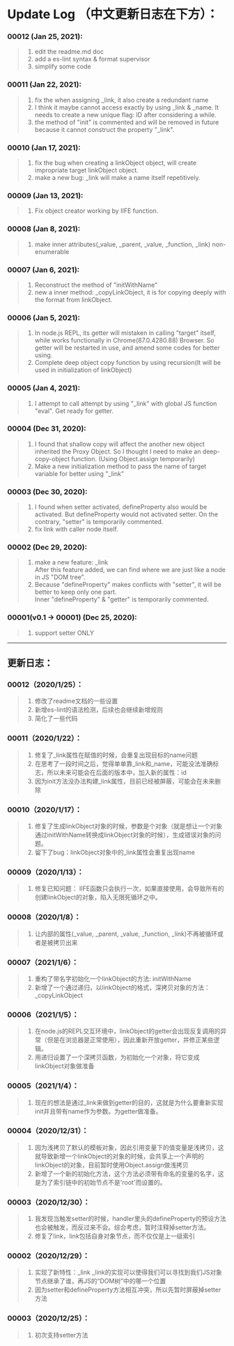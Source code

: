 # Update Log （中文更新日志在下方）：


### 00012 (Jan 25, 2021):
> 1. edit the readme.md doc
> 2. add a es-lint syntax & format supervisor
> 3. simplify some code

### 00011 (Jan 22, 2021):
> 1. fix the when assigning \_link, it also create a redundant name
> 2. I think it maybe cannot access exactly by using \_link & \_name. It needs to create a new unique flag: ID after considering a while.
> 3. the method of "init" is commented and will be removed in future because it cannot construct the property "\_link".

### 00010 (Jan 17, 2021):
> 1. fix the bug when creating a linkObject object, will create impropriate target linkObject object.
> 2. make a new bug: \_link will make a name itself repetitively.

### 00009 (Jan 13, 2021):
> 1. Fix object creator working by IIFE function.
### 00008 (Jan 8, 2021):
> 1. make inner attributes(\_value, \_parent, \_value, \_function, \_link) non-enumerable

### 00007 (Jan 6, 2021):
> 1. Reconstruct the method of "initWithName"
> 2. new a inner method: \_copyLinkObject, it is for copying deeply with the format from linkObject.

### 00006 (Jan 5, 2021):
> 1. In node.js REPL, its getter will mistaken in calling "target" itself, while works functionally in Chrome(87.0.4280.88) Browser. So getter will be restarted in use, and amend some codes for better using.
> 2. Complete deep object copy function by using recursion(It will be used in initialization of linkObject)

### 00005 (Jan 4, 2021):
> 1. I attempt to call attempt by using "\_link" with global JS function "eval". Get ready for getter.
### 00004 (Dec 31, 2020):
> 1. I found that shallow copy will affect the another new object inherited the Proxy Object. So I thought I need to make an deep-copy-object function. (Using Object.assign temporarily)
> 2. Make a new initialization method to pass the name of target variable for better using "\_link"

### 00003 (Dec 30, 2020):
> 1. I found when setter activated, defineProperty also would be activated. But defineProperty would not activated setter.
On the contrary, "setter" is temporarily commented.
> 2. fix link with caller node itself.

### 00002 (Dec 29, 2020):
> 1. make a new feature: \_link  
   After this feature added, we can find where we are just like a node in JS "DOM tree".
> 2. Because "defineProperty" makes conflicts with "setter", it will be better to keep only one part.  
Inner "defineProperty" & "getter" is temporarily commented.

### 00001(v0.1 -> 00001) (Dec 25, 2020): 
> 1. support setter ONLY

---
## 更新日志：


### 00012（2020/1/25）：
> 1. 修改了readme文档的一些设置
> 2. 新增es-lint的语法检测，后续也会继续新增规则
> 3. 简化了一些代码

### 00011（2020/1/22）：
> 1. 修复了\_link属性在赋值的时候，会重复出现目标的name问题
> 2. 在思考了一段时间之后，觉得单单靠\_link和\_name，可能没法准确标志，所以未来可能会在后面的版本中，加入新的属性：id
> 3. 因为init方法没办法构建\_link属性，目前已经被屏蔽，可能会在未来删除

### 00010（2020/1/17）：
> 1. 修复了生成linkObject对象的时候，参数是个对象（就是想让一个对象通过initWithName转换成linkObject对象的时候），生成错误对象的问题。
> 2. 留下了bug：linkObject对象中的\_link属性会重复出现name

### 00009（2020/1/13）：
> 1. 修复已知问题： IIFE函数只会执行一次，如果直接使用，会导致所有的创建linkObject的对象，陷入无限死循环之中。
### 00008（2020/1/8）：
> 1. 让内部的属性(\_value, \_parent, \_value, \_function, \_link)不再被循环或者是被拷贝出来

### 00007（2021/1/6）：
> 1. 重构了带名字初始化一个linkObject的方法: initWithName
> 2. 新增了一个通过递归，以linkObject的格式，深拷贝对象的方法：_copyLinkObject

### 00006（2021/1/5）：
> 1. 在node.js的REPL交互环境中，linkObject的getter会出现反复调用的异常（但是在浏览器是正常使用），因此重新开放getter，并修正某些逻辑。
> 2. 用递归设置了一个深拷贝函数，为初始化一个对象，将它变成linkObject对象做准备

### 00005（2021/1/4）：
> 1. 现在的想法是通过_link来做到getter的目的，这就是为什么要重新实现init并且带有name作为参数。为getter做准备。
### 00004（2020/12/31）：
> 1. 因为浅拷贝了默认的模板对象，因此引用变量下的值变量是浅拷贝，这就导致新增一个linkObject的对象的时候，会共享上一个声明的linkObject的对象，目前暂时使用Object.assign做浅拷贝
> 2. 新增了一个新的初始化方法，这个方法必须带有命名的变量的名字，这是为了索引链中的初始节点不是'root'而设置的。
### 00003（2020/12/30）：
> 1. 我发现当触发setter的时候，handler里头的defineProperty的预设方法也会被触发，而反过来不会。综合考虑，暂时注释掉setter方法。
> 2. 修复了link，link包括自身对象节点，而不仅仅是上一级索引

### 00002（2020/12/29）：
> 1. 实现了新特性：\_link
   _link的实现可以使得我们可以寻找到我们JS对象节点继承了谁，再JS的“DOM树”中的哪一个位置
> 2. 因为setter和defineProperty方法相互冲突，所以先暂时屏蔽掉setter方法

### 00003（2020/12/25）：
> 1. 初次支持setter方法

